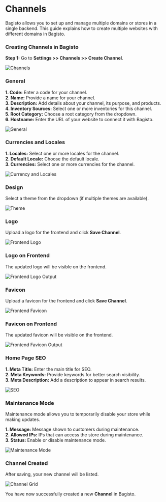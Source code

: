 # Channels

Bagisto allows you to set up and manage multiple domains or stores in a single backend. This guide explains how to create multiple websites with different domains in Bagisto.

### Creating Channels in Bagisto

**Step 1:** Go to **Settings >> Channels >> Create Channel**.

<img src="/images/settings/channels.png" alt="Channels" />

### General

**1. Code:** Enter a code for your channel.  
**2. Name:** Provide a name for your channel.  
**3. Description:** Add details about your channel, its purpose, and products.  
**4. Inventory Sources:** Select one or more inventories for this channel.  
**5. Root Category:** Choose a root category from the dropdown.  
**6. Hostname:** Enter the URL of your website to connect it with Bagisto.

<img src="/images/settings/general.png" alt="General" />

### Currencies and Locales

**1. Locales:** Select one or more locales for the channel.  
**2. Default Locale:** Choose the default locale.  
**3. Currencies:** Select one or more currencies for the channel.

<img src="/images/settings/currencyLocal.png" alt="Currency and Locales" />

### Design

Select a theme from the dropdown (if multiple themes are available).

<img src="/images/settings/theme.png" alt="Theme" />

### Logo

Upload a logo for the frontend and click **Save Channel**.

<img src="/images/settings/frontendLogos.png" alt="Frontend Logo" />

### Logo on Frontend

The updated logo will be visible on the frontend.

<img src="/images/settings/logoOutputs.png" alt="Frontend Logo Output" />

### Favicon

Upload a favicon for the frontend and click **Save Channel**.

<img src="/images/settings/frontendFavicon.png" alt="Frontend Favicon" />

### Favicon on Frontend

The updated favicon will be visible on the frontend.

<img src="/images/settings/faviconOutput.png" alt="Frontend Favicon Output" />

### Home Page SEO

**1. Meta Title:** Enter the main title for SEO.  
**2. Meta Keywords:** Provide keywords for better search visibility.  
**3. Meta Description:** Add a description to appear in search results.

<img src="/images/settings/seo.png" alt="SEO" />

### Maintenance Mode

Maintenance mode allows you to temporarily disable your store while making updates.

**1. Message:** Message shown to customers during maintenance.  
**2. Allowed IPs:** IPs that can access the store during maintenance.  
**3. Status:** Enable or disable maintenance mode.

<img src="/images/settings/maintenanceMode.png" alt="Maintenance Mode" />

### Channel Created

After saving, your new channel will be listed.

<img src="/images/settings/channelGrid.png" alt="Channel Grid" />

You have now successfully created a new **Channel** in Bagisto.

